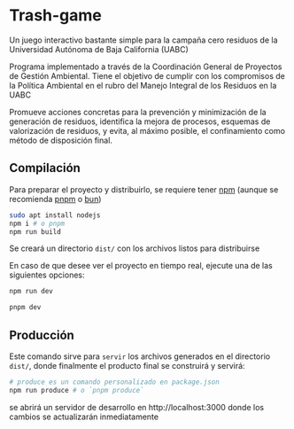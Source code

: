 # Trash-game
Un juego interactivo bastante simple para la campaña cero residuos de la Universidad Autónoma de Baja California (UABC)

Programa implementado a través de la Coordinación General de Proyectos de Gestión Ambiental. Tiene el objetivo de cumplir con los compromisos de la Política Ambiental en el rubro del Manejo Integral de los Residuos en la UABC

Promueve acciones concretas para la prevención y minimización de la generación de residuos, identifica la mejora de procesos, esquemas de valorización de residuos, y evita, al máximo posible, el confinamiento como método de disposición final.

## Compilación
Para preparar el proyecto y distribuirlo, se requiere tener [npm](https://www.npmjs.com/package/npm) (aunque se recomienda [pnpm](https://pnpm.io/installation) o [bun](https://bun.sh))

```bash
sudo apt install nodejs
npm i # o pnpm
npm run build
```
Se creará un directorio `dist/` con los archivos listos para distribuirse

En caso de que desee ver el proyecto en tiempo real, ejecute una de las siguientes opciones:
```bash
npm run dev
```
```bash
pnpm dev
```

## Producción
Este comando sirve para `servir` los archivos generados en el directorio `dist/`, donde finalmente el producto final se construirá y servirá:
```bash
# produce es un comando personalizado en package.json
npm run produce # o `pnpm produce`
```
se abrirá un servidor de desarrollo en http://localhost:3000 donde los cambios se actualizarán inmediatamente